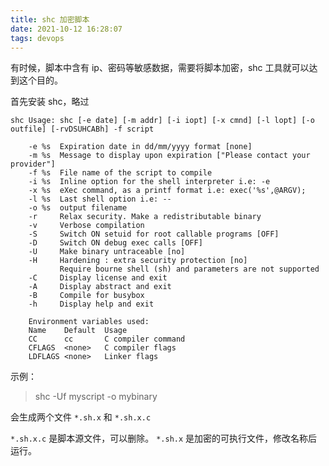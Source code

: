 ```yaml
---
title: shc 加密脚本
date: 2021-10-12 16:28:07
tags: devops
---
```


有时候，脚本中含有 ip、密码等敏感数据，需要将脚本加密，shc 工具就可以达到这个目的。

<!-- more -->
首先安装 shc，略过

```
shc Usage: shc [-e date] [-m addr] [-i iopt] [-x cmnd] [-l lopt] [-o outfile] [-rvDSUHCABh] -f script

    -e %s  Expiration date in dd/mm/yyyy format [none]
    -m %s  Message to display upon expiration ["Please contact your provider"]
    -f %s  File name of the script to compile
    -i %s  Inline option for the shell interpreter i.e: -e
    -x %s  eXec command, as a printf format i.e: exec('%s',@ARGV);
    -l %s  Last shell option i.e: --
    -o %s  output filename
    -r     Relax security. Make a redistributable binary
    -v     Verbose compilation
    -S     Switch ON setuid for root callable programs [OFF]
    -D     Switch ON debug exec calls [OFF]
    -U     Make binary untraceable [no]
    -H     Hardening : extra security protection [no]
           Require bourne shell (sh) and parameters are not supported
    -C     Display license and exit
    -A     Display abstract and exit
    -B     Compile for busybox
    -h     Display help and exit

    Environment variables used:
    Name    Default  Usage
    CC      cc       C compiler command
    CFLAGS  <none>   C compiler flags
    LDFLAGS <none>   Linker flags
```
示例：
> shc -Uf myscript -o mybinary

会生成两个文件 `*.sh.x` 和 `*.sh.x.c`

`*.sh.x.c` 是脚本源文件，可以删除。
`*.sh.x` 是加密的可执行文件，修改名称后运行。


